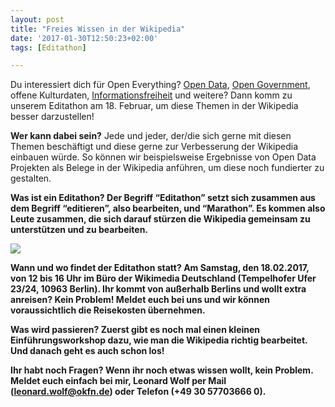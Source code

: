 ```yaml
---
layout: post
title: "Freies Wissen in der Wikipedia"
date: '2017-01-30T12:50:23+02:00'
tags: [Editathon]

---
```

Du interessiert dich für Open Everything? <a href="https://de.wikipedia.org/wiki/Open_Data">Open Data</a>, <a href="https://de.wikipedia.org/wiki/Open_Government">Open Government</a>, offene Kulturdaten, <a href="https://de.wikipedia.org/wiki/Informationsfreiheit">Informationsfreiheit</a> und weitere? Dann komm zu unserem Editathon am 18. Februar, um diese Themen in der Wikipedia besser darzustellen! 

<b>Wer kann dabei sein?</b>
Jede und jeder, der/die sich gerne mit diesen Themen beschäftigt und diese gerne zur Verbesserung der Wikipedia einbauen würde. So können wir beispielsweise Ergebnisse von Open Data Projekten als Belege in der Wikipedia anführen, um diese noch fundierter zu gestalten.

<b>Was ist ein Editathon?<b>
Der Begriff “Editathon” setzt sich zusammen aus dem Begriff “editieren”, also bearbeiten, und “Marathon”. Es kommen also Leute zusammen, die sich darauf stürzen die Wikipedia gemeinsam zu unterstützen und zu bearbeiten. 

<img src="http://giphy.com/gifs/cat-hacker-webs-o0vwzuFwCGAFO">

<b>Wann und wo findet der Editathon statt?<b>
Am Samstag, den 18.02.2017, von 12 bis 16 Uhr im Büro der Wikimedia Deutschland (Tempelhofer Ufer 23/24, 10963 Berlin). Ihr kommt von außerhalb Berlins und wollt extra anreisen? Kein Problem! Meldet euch bei uns und wir können voraussichtlich die Reisekosten übernehmen.

<b>Was wird passieren?<b>
Zuerst gibt es noch mal einen kleinen Einführungsworkshop dazu, wie man die Wikipedia richtig bearbeitet. Und danach geht es auch schon los!

<b>Ihr habt noch Fragen?<b>
Wenn ihr noch etwas wissen wollt, kein Problem. Meldet euch einfach bei mir, Leonard Wolf per Mail (leonard.wolf@okfn.de) oder Telefon (+49 30 57703666 0).
